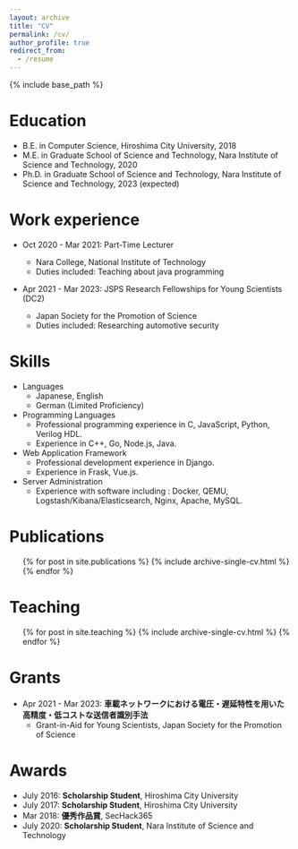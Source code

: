 ```yaml
---
layout: archive
title: "CV"
permalink: /cv/
author_profile: true
redirect_from:
  - /resume
---
```


{% include base_path %}

Education
======
* B.E. in Computer Science, Hiroshima City University, 2018
* M.E. in Graduate School of Science and Technology, Nara Institute of Science and Technology, 2020
* Ph.D. in Graduate School of Science and Technology, Nara Institute of Science and Technology, 2023 (expected)

Work experience
======
* Oct 2020 - Mar 2021: Part-Time Lecturer
  * Nara College, National Institute of Technology
  * Duties included: Teaching about java programming
  
* Apr 2021 - Mar 2023: JSPS Research Fellowships for Young Scientists (DC2)
  * Japan Society for the Promotion of Science
  * Duties included: Researching automotive security

Skills
======
* Languages
  * Japanese, English
  * German (Limited Proficiency)
* Programming Languages
  * Professional programming experience in C, JavaScript, Python, Verilog HDL.
  * Experience in C++, Go, Node.js, Java.
* Web Application Framework
  * Professional development experience in Django.
  * Experience in Frask, Vue.js.
* Server Administration
  * Experience with software including : Docker, QEMU, Logstash/Kibana/Elasticsearch, Nginx, Apache, MySQL.

Publications
======
  <ul>{% for post in site.publications %}
    {% include archive-single-cv.html %}
  {% endfor %}</ul>
  
<!-- Talks
======
  <ul>{% for post in site.talks %}
    {% include archive-single-talk-cv.html %}
  {% endfor %}</ul>
-->
  
Teaching
======
  <ul>{% for post in site.teaching %}
    {% include archive-single-cv.html %}
  {% endfor %}</ul>

Grants
======
* Apr 2021 - Mar 2023: <b>車載ネットワークにおける電圧・遅延特性を用いた高精度・低コストな送信者識別手法</b>
  * Grant-in-Aid for Young Scientists, Japan Society for the Promotion of Science

Awards
======
* July 2016: <b>Scholarship Student</b>, Hiroshima City University
* July 2017: <b>Scholarship Student</b>, Hiroshima City University
* Mar 2018: <b>優秀作品賞</b>, SecHack365
* July 2020: <b>Scholarship Student</b>, Nara Institute of Science and Technology
